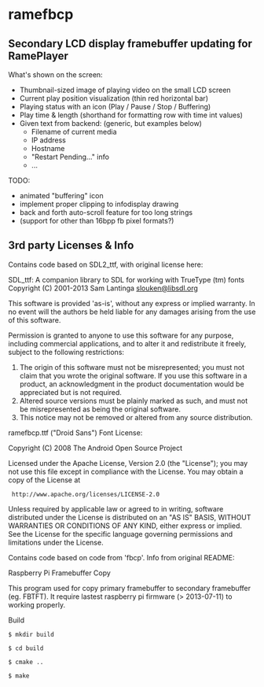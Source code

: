 
ramefbcp
========

Secondary LCD display framebuffer updating for RamePlayer
---------------------------------------------------------

What's shown on the screen:

* Thumbnail-sized image of playing video on the small LCD screen
* Current play position visualization (thin red horizontal bar)
* Playing status with an icon (Play / Pause / Stop / Buffering)
* Play time & length (shorthand for formatting row with time int values)
* Given text from backend: (generic, but examples below)
  - Filename of current media
  - IP address
  - Hostname
  - "Restart Pending..." info
  - ...


TODO:
- animated "buffering" icon
- implement proper clipping to infodisplay drawing
- back and forth auto-scroll feature for too long strings
- (support for other than 16bpp fb pixel formats?)



3rd party Licenses & Info
-------------------------

Contains code based on SDL2_ttf, with original license here:

  SDL_ttf:  A companion library to SDL for working with TrueType (tm) fonts
  Copyright (C) 2001-2013 Sam Lantinga <slouken@libsdl.org>

  This software is provided 'as-is', without any express or implied
  warranty.  In no event will the authors be held liable for any damages
  arising from the use of this software.

  Permission is granted to anyone to use this software for any purpose,
  including commercial applications, and to alter it and redistribute it
  freely, subject to the following restrictions:

  1. The origin of this software must not be misrepresented; you must not
     claim that you wrote the original software. If you use this software
     in a product, an acknowledgment in the product documentation would be
     appreciated but is not required.
  2. Altered source versions must be plainly marked as such, and must not be
     misrepresented as being the original software.
  3. This notice may not be removed or altered from any source distribution.



ramefbcp.ttf ("Droid Sans") Font License:

Copyright (C) 2008 The Android Open Source Project

Licensed under the Apache License, Version 2.0 (the "License");
you may not use this file except in compliance with the License.
You may obtain a copy of the License at
  
     http://www.apache.org/licenses/LICENSE-2.0
  
Unless required by applicable law or agreed to in writing, software
distributed under the License is distributed on an "AS IS" BASIS,
WITHOUT WARRANTIES OR CONDITIONS OF ANY KIND, either express or implied.
See the License for the specific language governing permissions and
limitations under the License.



Contains code based on code from 'fbcp'. Info from original README:

Raspberry Pi Framebuffer Copy

This program used for copy primary framebuffer to secondary framebuffer (eg. FBTFT). It require lastest raspberry pi firmware (> 2013-07-11) to working properly.

Build

    $ mkdir build
    
    $ cd build
    
    $ cmake ..
    
    $ make 
